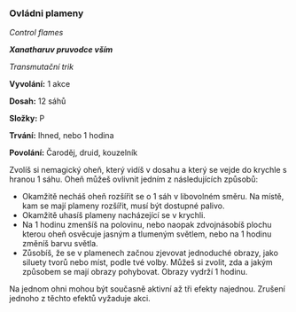 ### Ovládni plameny

*Control flames*

***Xanatharuv pruvodce vším***

 *Transmutační trik* 
 

**Vyvolání:** 1 akce

**Dosah:** 12 sáhů

**Složky:** P

**Trvání:** Ihned, nebo 1 hodina

**Povolání:** Čaroděj, druid, kouzelník
 
Zvolíš si nemagický oheň, který vidíš v dosahu a který se vejde do krychle s hranou 1 sáhu. Oheň můžeš ovlivnit jedním z následujících způsobů:

 * Okamžitě necháš oheň rozšířit se o 1 sáh v libovolném směru. Na místě, kam se mají plameny rozšířit, musí být dostupné palivo.
 * Okamžitě uhasíš plameny nacházející se v krychli.
 * Na 1 hodinu zmenšíš na polovinu, nebo naopak zdvojnásobíš plochu kterou oheň osvěcuje jasným a tlumeným světlem, nebo na 1 hodinu změníš barvu světla.
 * Zůsobíš, že se v plamenech začnou zjevovat jednoduché obrazy, jako siluety tvorů nebo míst, podle tvé volby. Můžeš si zvolit, zda a jakým způsobem se mají obrazy pohybovat. Obrazy vydrží 1 hodinu.

Na jednom ohni mohou být současně aktivní až tři efekty najednou. Zrušení jednoho z těchto efektů vyžaduje akci.